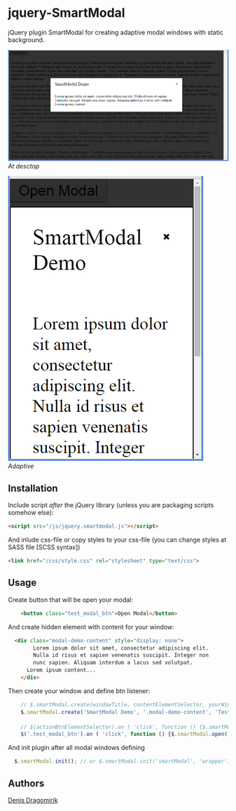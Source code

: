 # jquery-SmartModal
jQuery plugin SmartModal for creating adaptive modal windows with static background.

![Desctop](screenshot1.png "Desctop")
*At desctop*

![Mobile](screenshot2.png "Mobile")
*Adaptive*


## Installation

Include script *after* the jQuery library (unless you are packaging scripts somehow else):

```html
<script src="/js/jquery.smartmodal.js"></script>
```

And inlude css-file or copy styles to your css-file (you can change styles at SASS file [SCSS syntax])

```html
<link href="/css/style.css" rel="stylesheet" type="text/css">
```

## Usage

Create button that will be open your modal:
```html
	<button class="test_modal_btn">Open Modal</button>
```

And create hidden element with content for your window:
```html
  <div class="modal-demo-content" style="display: none">
		Lorem ipsum dolor sit amet, consectetur adipiscing elit. 
		Nulla id risus et sapien venenatis suscipit. Integer non 
		nunc sapien. Aliquam interdum a lacus sed volutpat. 
	  Lorem ipsum content...
	</div>
```

Then create your window and define btn listener:

```javascript
	// $.smartModal.create(windowTitle, contentElementSelector, yourWindowCustomName);
	$.smartModal.create('SmartModal Demo', '.modal-demo-content', 'TestModalClass');
	
	// $(actionBtnElementSelector).on ( 'click', function () {$.smartModal.open(yourWindowCustomName);});
	$('.test_modal_btn').on ( 'click', function () {$.smartModal.open('TestModalClass');});
```

And init plugin after all modal windows defining
```javascript
  $.smartModal.init(); // or $.smartModal.init('smartModal', 'wrapper');
```

## Authors

[Denis Dragomirik](https://github.com/denikeweb)
